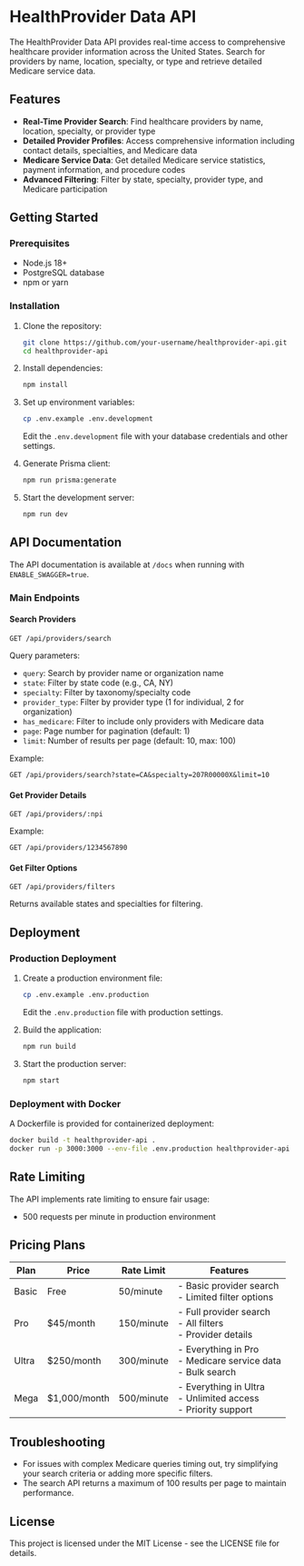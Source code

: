 # HealthProvider Data API

The HealthProvider Data API provides real-time access to comprehensive healthcare provider information across the United States. Search for providers by name, location, specialty, or type and retrieve detailed Medicare service data.

## Features

- **Real-Time Provider Search**: Find healthcare providers by name, location, specialty, or provider type
- **Detailed Provider Profiles**: Access comprehensive information including contact details, specialties, and Medicare data
- **Medicare Service Data**: Get detailed Medicare service statistics, payment information, and procedure codes
- **Advanced Filtering**: Filter by state, specialty, provider type, and Medicare participation

## Getting Started

### Prerequisites

- Node.js 18+
- PostgreSQL database
- npm or yarn

### Installation

1. Clone the repository:
   ```bash
   git clone https://github.com/your-username/healthprovider-api.git
   cd healthprovider-api
   ```

2. Install dependencies:
   ```bash
   npm install
   ```

3. Set up environment variables:
   ```bash
   cp .env.example .env.development
   ```
   Edit the `.env.development` file with your database credentials and other settings.

4. Generate Prisma client:
   ```bash
   npm run prisma:generate
   ```

5. Start the development server:
   ```bash
   npm run dev
   ```

## API Documentation

The API documentation is available at `/docs` when running with `ENABLE_SWAGGER=true`.

### Main Endpoints

#### Search Providers
```
GET /api/providers/search
```

Query parameters:
- `query`: Search by provider name or organization name
- `state`: Filter by state code (e.g., CA, NY)
- `specialty`: Filter by taxonomy/specialty code
- `provider_type`: Filter by provider type (1 for individual, 2 for organization)
- `has_medicare`: Filter to include only providers with Medicare data
- `page`: Page number for pagination (default: 1)
- `limit`: Number of results per page (default: 10, max: 100)

Example:
```
GET /api/providers/search?state=CA&specialty=207R00000X&limit=10
```

#### Get Provider Details
```
GET /api/providers/:npi
```

Example:
```
GET /api/providers/1234567890
```

#### Get Filter Options
```
GET /api/providers/filters
```

Returns available states and specialties for filtering.

## Deployment

### Production Deployment

1. Create a production environment file:
   ```bash
   cp .env.example .env.production
   ```
   Edit the `.env.production` file with production settings.

2. Build the application:
   ```bash
   npm run build
   ```

3. Start the production server:
   ```bash
   npm start
   ```

### Deployment with Docker

A Dockerfile is provided for containerized deployment:

```bash
docker build -t healthprovider-api .
docker run -p 3000:3000 --env-file .env.production healthprovider-api
```

## Rate Limiting

The API implements rate limiting to ensure fair usage:
- 500 requests per minute in production environment

## Pricing Plans

| Plan | Price | Rate Limit | Features |
|------|-------|------------|----------|
| Basic | Free | 50/minute | - Basic provider search<br>- Limited filter options |
| Pro | $45/month | 150/minute | - Full provider search<br>- All filters<br>- Provider details |
| Ultra | $250/month | 300/minute | - Everything in Pro<br>- Medicare service data<br>- Bulk search |
| Mega | $1,000/month | 500/minute | - Everything in Ultra<br>- Unlimited access<br>- Priority support |

## Troubleshooting

- For issues with complex Medicare queries timing out, try simplifying your search criteria or adding more specific filters.
- The search API returns a maximum of 100 results per page to maintain performance.

## License

This project is licensed under the MIT License - see the LICENSE file for details. 